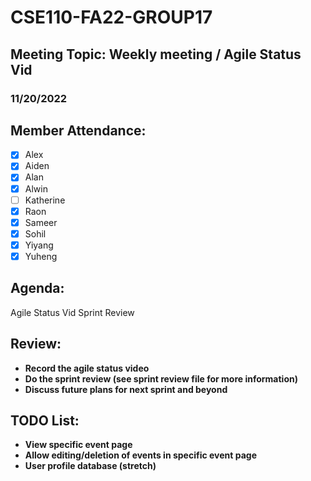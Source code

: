 # CSE110-FA22-GROUP17
## Meeting Topic: Weekly meeting / Agile Status Vid
### 11/20/2022 

## Member Attendance:
- [x] Alex
- [x] Aiden
- [x] Alan
- [x] Alwin
- [ ] Katherine
- [x] Raon
- [x] Sameer
- [x] Sohil
- [x] Yiyang
- [x] Yuheng

## Agenda:
  Agile Status Vid
  Sprint Review
## Review: 
 - **Record the agile status video**
 - **Do the sprint review (see sprint review file for more information)**
 - **Discuss future plans for next sprint and beyond**
 
## TODO List:
 - **View specific event page**
 - **Allow editing/deletion of events in specific event page**
 - **User profile database (stretch)**
